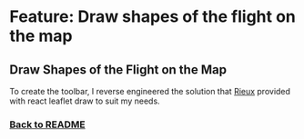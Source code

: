 # Feature: Draw shapes of the flight on the map

## Draw Shapes of the Flight on the Map

To create the toolbar, I reverse engineered the solution that [Rieux](#references) provided with react leaflet draw to suit my needs.  

### [Back to README](../README.md)
